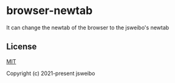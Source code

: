 # browser-newtab

It can change the newtab of the browser to the jsweibo's newtab

## License

[MIT](https://opensource.org/licenses/MIT)

Copyright (c) 2021-present jsweibo
